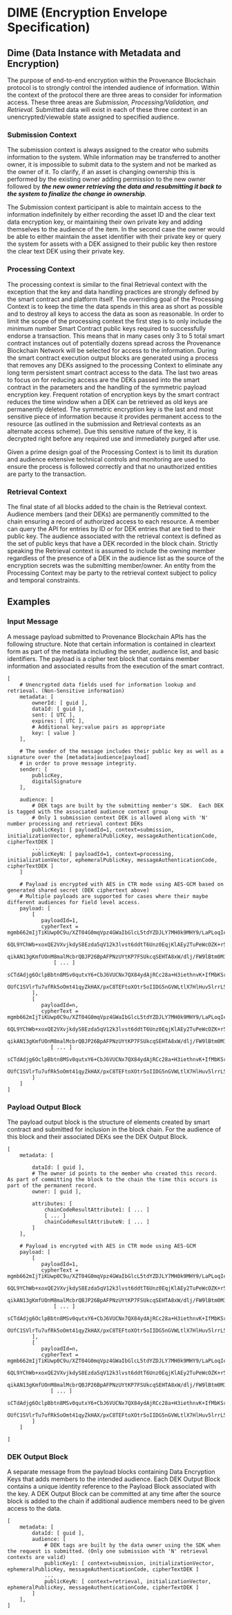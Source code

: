 # DIME (Encryption Envelope Specification)

## Dime (Data Instance with Metadata and Encryption)

The purpose of end-to-end encryption within the Provenance Blockchain protocol is to strongly control the intended audience of information. Within the context of the protocol there are three areas to consider for information access. These three areas are _Submission, Processing/Validation, and Retrieval._ Submitted data will exist in each of these three context in an unencrypted/viewable state assigned to specified audience.

### Submission Context

The submission context is always assigned to the creator who submits information to the system. While information may be transferred to another owner, it is impossible to submit data to the system and not be marked as the owner of it. To clarify, if an asset is changing ownership this is performed by the existing owner adding permission to the new owner followed by _**the new owner retrieving the data and resubmitting it back to the system to finalize the change in ownership**_.

The Submission context participant is able to maintain access to the information indefinitely by either recording the asset ID and the clear text data encryption key, or maintaining their own private key and adding themselves to the audience of the item. In the second case the owner would be able to either maintain the asset identifier with their private key or query the system for assets with a DEK assigned to their public key then restore the clear text DEK using their private key.

### Processing Context

The processing context is similar to the final Retrieval context with the exception that the key and data handling practices are strongly defined by the smart contract and platform itself. The overriding goal of the Processing Context is to keep the time the data spends in this area as short as possible and to destroy all keys to access the data as soon as reasonable. In order to limit the scope of the processing context the first step is to only include the minimum number Smart Contract public keys required to successfully endorse a transaction. This means that in many cases only 3 to 5 total smart contract instances out of potentially dozens spread across the Provenance Blockchain Network will be selected for access to the information. During the smart contract execution output blocks are generated using a process that removes any DEKs assigned to the processing Context to eliminate any long term persistent smart contract access to the data. The last two areas to focus on for reducing access are the DEKs passed into the smart contract in the parameters and the handling of the symmetric payload encryption key. Frequent rotation of encryption keys by the smart contract reduces the time window when a DEK can be retrieved as old keys are permanently deleted. The symmetric encryption key is the last and most sensitive piece of information because it provides permanent access to the resource \(as outlined in the submission and Retrieval contexts as an alternate access scheme\). Due this sensitive nature of the key, it is decrypted right before any required use and immediately purged after use.

Given a prime design goal of the Processing Context is to limit its duration and audience extensive technical controls and monitoring are used to ensure the process is followed correctly and that no unauthorized entities are party to the transaction.

### Retrieval Context

The final state of all blocks added to the chain is the Retrieval context. Audience members \(and their DEKs\) are permanently committed to the chain ensuring a record of authorized access to each resource. A member can query the API for entries by ID or for DEK entries that are tied to their public key. The audience associated with the retrieval context is defined as the set of public keys that have a DEK recorded in the block chain. Strictly speaking the Retrieval context is assumed to include the owning member regardless of the presence of a DEK in the audience list as the source of the encryption secrets was the submitting member/owner. An entity from the Processing Context may be party to the retrieval context subject to policy and temporal constraints.

## Examples

### Input Message

A message payload submitted to Provenance Blockchain APIs has the following structure. Note that certain information is contained in cleartext form as part of the metadata including the sender, audience list, and basic identifiers. The payload is a cipher text block that contains member information and associated results from the execution of the smart contract.

```text
[
    # Unencrypted data fields used for information lookup and retrieval. (Non-Sensitive information)
    metadata: [
        ownerId: [ guid ],
        dataId: [ guid ],
        sent: [ UTC ],
        expires: [ UTC ],
        # Additional key:value pairs as appropriate
        key: [ value ]
    ],

    # The sender of the message includes their public key as well as a signature over the [metadata|audience|payload]
    # in order to prove message integrity.
    sender: [
        publicKey,
        digitalSignature
    ],

    audience: [
        # DEK tags are built by the submitting member's SDK.  Each DEK is tagged with the associated audience context group
        # Only 1 submission context DEK is allowed along with 'N' number processing and retrieval context DEKs
        publicKey1: [ payloadId=1, context=submission, initializationVector, ephemeralPublicKey, messageAuthenticationCode, cipherTextDEK ]
        ...
        publicKeyN: [ payloadId=1, context=processing, initializationVector, ephemeralPublicKey, messageAuthenticationCode, cipherTextDEK ]
    ]

    # Payload is encrypted with AES in CTR mode using AES-GCM based on generated shared secret (DEK ciphertext above)
    # Multiple payloads are supported for cases where their maybe different audiences for field level access.
    payload: [
        [
           payloadId=1,
           cypherText = mgmb662mIjTiKUwp0C9u/XZT04G0mqVpz4GWaIbGlcL5tdYZDJLY7MH0k9MHY9/LaPLoqIePPicBLtoM5pQ4KdVULJpJVV8nADEKS
              6QL9YChWb+xoxQE2VXvjkdyS8Ezda5qV12k3lvst6ddtT6Unz0EqjKlAEy2TuPeWcOZK+r5n0Oyu9NRtagNU5uJ/3X/XfAMDZ9iVAhvL5ZnOZUf
              qikAN13gKmfUOnM8malMcbrQBJP26BpAFPNzUYtKP7FSUkcqSEHTA8xW/dlj/FW9lBtm0M3vF2gFUaSIOU8J4Z7r40Ffn2Jkrn0ubGnJ2jLK4TK
               [ ... ]
              sCTdAdjg6OclpBbtn8MSv0qutxY6+CbJ6VUCNx7QX84ydAjRCc28a+H3iethnvK+IfMbKSrGlm6036GSCKlQfgLmMvXn7GA93ad1KXSs/Uasdgn
              OUfC1SVlrTu7ufRk5oOmt41qyZkHAX/pxC8TEFtoXOtr5oIIDG5nGVWLtlX7HlHuv5lrrL54BZkwWY7CVuKqeI+Ybqwo=
        ],
        [
           payloadId=n,
           cypherText = mgmb662mIjTiKUwp0C9u/XZT04G0mqVpz4GWaIbGlcL5tdYZDJLY7MH0k9MHY9/LaPLoqIePPicBLtoM5pQ4KdVULJpJVV8nADEK
             6QL9YChWb+xoxQE2VXvjkdyS8Ezda5qV12k3lvst6ddtT6Unz0EqjKlAEy2TuPeWcOZK+r5n0Oyu9NRtagNU5uJ/3X/XfAMDZ9iVAhvL5ZnOZUf
             qikAN13gKmfUOnM8malMcbrQBJP26BpAFPNzUYtKP7FSUkcqSEHTA8xW/dlj/FW9lBtm0M3vF2gFUaSIOU8J4Z7r40Ffn2Jkrn0ubGnJ2jLK4TK
              [ ... ]
             sCTdAdjg6OclpBbtn8MSv0qutxY6+CbJ6VUCNx7QX84ydAjRCc28a+H3iethnvK+IfMbKSrGlm6036GSCKlQfgLmMvXn7GA93ad1KXSs/Uasdgn
             OUfC1SVlrTu7ufRk5oOmt41qyZkHAX/pxC8TEFtoXOtr5oIIDG5nGVWLtlX7HlHuv5lrrL54BZkwWY7CVuKqeI+Ybqwo=
        ]
    ]
]
```

### Payload Output Block

The payload output block is the structure of elements created by smart contract and submitted for inclusion in the block chain. For the audience of this block and their associated DEKs see the DEK Output Block.

```text
[
    metadata: [

        dataId: [ guid ],
        # The owner id points to the member who created this record. As part of committing the block to the chain the time this occurs is part of the permanent record.
        owner: [ guid ],

        attributes: [
            chainCodeResultAttribute1: [ ... ]
            [ ... ]
            chainCodeResultAttributeN: [ ... ]
        ]
    ],

    # Payload is encrypted with AES in CTR mode using AES-GCM
    payload: [
        [
           payloadId=1,
           cypherText = mgmb662mIjTiKUwp0C9u/XZT04G0mqVpz4GWaIbGlcL5tdYZDJLY7MH0k9MHY9/LaPLoqIePPicBLtoM5pQ4KdVULJpJVV8nADEKS
              6QL9YChWb+xoxQE2VXvjkdyS8Ezda5qV12k3lvst6ddtT6Unz0EqjKlAEy2TuPeWcOZK+r5n0Oyu9NRtagNU5uJ/3X/XfAMDZ9iVAhvL5ZnOZUf
              qikAN13gKmfUOnM8malMcbrQBJP26BpAFPNzUYtKP7FSUkcqSEHTA8xW/dlj/FW9lBtm0M3vF2gFUaSIOU8J4Z7r40Ffn2Jkrn0ubGnJ2jLK4TK
               [ ... ]
              sCTdAdjg6OclpBbtn8MSv0qutxY6+CbJ6VUCNx7QX84ydAjRCc28a+H3iethnvK+IfMbKSrGlm6036GSCKlQfgLmMvXn7GA93ad1KXSs/Uasdgn
              OUfC1SVlrTu7ufRk5oOmt41qyZkHAX/pxC8TEFtoXOtr5oIIDG5nGVWLtlX7HlHuv5lrrL54BZkwWY7CVuKqeI+Ybqwo=
        ],
        [
           payloadId=n,
           cypherText = mgmb662mIjTiKUwp0C9u/XZT04G0mqVpz4GWaIbGlcL5tdYZDJLY7MH0k9MHY9/LaPLoqIePPicBLtoM5pQ4KdVULJpJVV8nADEKS
             6QL9YChWb+xoxQE2VXvjkdyS8Ezda5qV12k3lvst6ddtT6Unz0EqjKlAEy2TuPeWcOZK+r5n0Oyu9NRtagNU5uJ/3X/XfAMDZ9iVAhvL5ZnOZUf
             qikAN13gKmfUOnM8malMcbrQBJP26BpAFPNzUYtKP7FSUkcqSEHTA8xW/dlj/FW9lBtm0M3vF2gFUaSIOU8J4Z7r40Ffn2Jkrn0ubGnJ2jLK4TK
              [ ... ]
             sCTdAdjg6OclpBbtn8MSv0qutxY6+CbJ6VUCNx7QX84ydAjRCc28a+H3iethnvK+IfMbKSrGlm6036GSCKlQfgLmMvXn7GA93ad1KXSs/Uasdgn
             OUfC1SVlrTu7ufRk5oOmt41qyZkHAX/pxC8TEFtoXOtr5oIIDG5nGVWLtlX7HlHuv5lrrL54BZkwWY7CVuKqeI+Ybqwo=
        ]
    ]

]
```

### DEK Output Block

A separate message from the payload blocks containing Data Encryption Keys that adds members to the intended audience. Each DEK Output Block contains a unique identity reference to the Payload Block associated with the key. A DEK Output Block can be committed at any time after the source block is added to the chain if additional audience members need to be given access to the data.

```text
[
    metadata: [
        dataId: [ guid ],
        audience: [
            # DEK tags are built by the data owner using the SDK when the request is submitted. (Only one submission with 'N' retrieval contexts are valid)
            publicKey1: [ context=submission, initializationVector, ephemeralPublicKey, messageAuthenticationCode, cipherTextDEK ]
            ...
            publicKeyN: [ context=retrieval, initializationVector, ephemeralPublicKey, messageAuthenticationCode, cipherTextDEK ]
        ]
    ],
]
```
